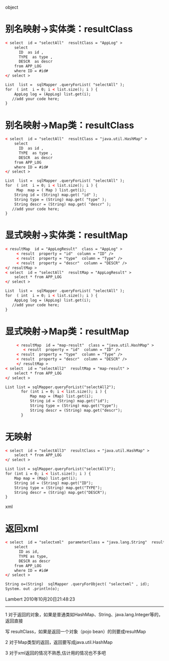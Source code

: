 



 object

 # 别名映射->实体类：resultClass

 ```xml
 < select  id = "selectAll"  resultClass = "AppLog" >
     select
       ID  as id ,
       TYPE  as type ,
       DESCR  as descr
     from APP_LOG
     where ID = #id#
 </ select >

 List  list =  sqlMapper .queryForList( "selectAll" );
 for  ( int  i = 0; i < list.size(); i ) {
     AppLog log = (AppLog) list.get(i);
    //add your code here;
 }
 ```

 # 别名映射->Map类：resultClass

 ```xml
 < select  id = "selectAll"  resultClass = "java.util.HashMap" >
     select
       ID  as id ,
       TYPE  as type ,
       DESCR  as descr
     from APP_LOG
     where ID = #id#
 </ select >

 List  list =  sqlMapper .queryForList( "selectAll" );
 for  ( int  i = 0; i < list.size(); i ) {
      Map  map = ( Map ) list.get(i);
     String id = (String) map.get( "id" );
     String type = (String) map.get( "type" );
     String descr = (String) map.get( "descr" );
    //add your code here;
 }
 ```

 # 显式映射->实体类：resultMap

 ```xml
 < resultMap  id = "AppLogResult"  class = "AppLog" >
      < result  property = "id"  column = "ID" />
      < result  property = "type"  column = "Type" />
      < result  property = "descr"  column = "DESCR" />    
 </ resultMap >
 < select  id = "selectAll"  resultMap = "AppLogResult" >
     select * from APP_LOG
 </ select >

 List  list =  sqlMapper .queryForList( "selectAll" );
 for  ( int  i = 0; i < list.size(); i ) {
     AppLog log = (AppLog) list.get(i);
    //add your code here;
 }
 ```

 # 显式映射->Map类：resultMap

 ```xml
      < resultMap  id = "map-result"  class = "java.util.HashMap" >
         < result  property = "id"  column = "ID" />
      < result  property = "type"  column = "Type" />
      < result  property = "descr"  column = "DESCR" />
      </ resultMap >
 < select  id = "selectAll2"  resultMap = "map-result" >
     select * from APP_LOG
 </ select >

 List list = sqlMapper.queryForList("selectAll2");
        for (int i = 0; i < list.size(); i ) {
            Map map = (Map) list.get(i);
            String id = (String) map.get("id");
            String type = (String) map.get("type");
            String descr = (String) map.get("descr");       
        }
 ```

 # 无映射

 ```xml
 < select  id = "selectAll3"  resultClass = "java.util.HashMap" >
     select * from APP_LOG
 </ select >

 List list = sqlMapper.queryForList("selectAll3");
 for (int i = 0; i < list.size(); i ) {
     Map map = (Map) list.get(i);
     String id = (String) map.get("ID");
     String type = (String) map.get("TYPE");
     String descr = (String) map.get("DESCR");
 }
 ```

xml
 # 返回xml

 ```xml
 < select  id = "selectxml"  parameterClass = "java.lang.String"  resultClass = "xml"  xmlResultName = "log" >
     select
       ID as id,
       TYPE as type,
       DESCR as descr
     from APP_LOG
     where ID = #id#
 </ select >

 String o=(String)  sqlMapper .queryForObject( "selectxml" , id);
 System. out .println(o);
 ```








Lambert  2010年10月20日21:48:23

--------------------------------------------------------------------------------

1 对于返回的对象，如果是普通类如HashMap、String、java.lang.Integer等的，返回直接

   写 resultClass，如果是返回一个对象（pojo bean）的则要成resultMap

2 对于Map类型的返回，返回要写成java.util.HashMap

3 对于xml返回的情况不熟悉,估计用的情况也不多吧
